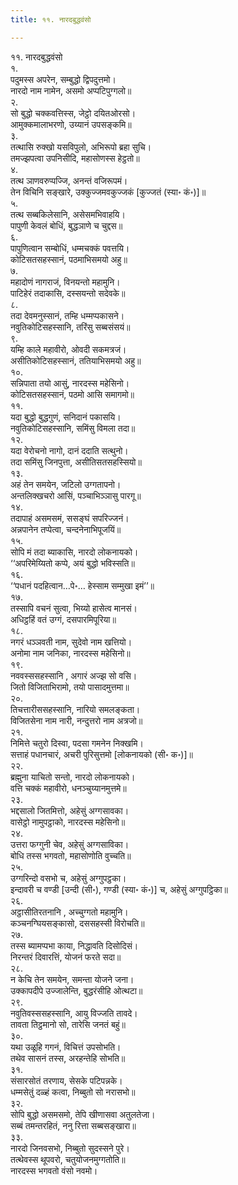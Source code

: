 ```yaml
---
title: ११. नारदबुद्धवंसो

---
```

११. नारदबुद्धवंसो  
१.  
पदुमस्स अपरेन, सम्बुद्धो द्विपदुत्तमो।  
नारदो नाम नामेन, असमो अप्पटिपुग्गलो॥  
२.  
सो बुद्धो चक्कवत्तिस्स, जेट्ठो दयितओरसो।  
आमुक्कमालाभरणो, उय्यानं उपसङ्कमि॥  
३.  
तत्थासि रुक्खो यसविपुलो, अभिरूपो ब्रहा सुचि।  
तमज्झपत्वा उपनिसीदि, महासोणस्स हेट्ठतो॥  
४.  
तत्थ ञाणवरुप्पज्जि, अनन्तं वजिरूपमं।  
तेन विचिनि सङ्खारे, उक्कुज्जमवकुज्जकं [कुज्जतं (स्या॰ कं॰)]॥  
५.  
तत्थ सब्बकिलेसानि, असेसमभिवाहयि।  
पापुणी केवलं बोधिं, बुद्धञाणे च चुद्दस॥  
६.  
पापुणित्वान सम्बोधिं, धम्मचक्कं पवत्तयि।  
कोटिसतसहस्सानं, पठमाभिसमयो अहु॥  
७.  
महादोणं नागराजं, विनयन्तो महामुनि।  
पाटिहेरं तदाकासि, दस्सयन्तो सदेवके॥  
८.  
तदा देवमनुस्सानं, तम्हि धम्मप्पकासने।  
नवुतिकोटिसहस्सानि, तरिंसु सब्बसंसयं॥  
९.  
यम्हि काले महावीरो, ओवदी सकमत्रजं।  
असीतिकोटिसहस्सानं, ततियाभिसमयो अहु॥  
१०.  
सन्निपाता तयो आसुं, नारदस्स महेसिनो।  
कोटिसतसहस्सानं, पठमो आसि समागमो॥  
११.  
यदा बुद्धो बुद्धगुणं, सनिदानं पकासयि।  
नवुतिकोटिसहस्सानि, समिंसु विमला तदा॥  
१२.  
यदा वेरोचनो नागो, दानं ददाति सत्थुनो।  
तदा समिंसु जिनपुत्ता, असीतिसतसहस्सियो॥  
१३.  
अहं तेन समयेन, जटिलो उग्गतापनो।  
अन्तलिक्खचरो आसिं, पञ्चाभिञ्ञासु पारगू॥  
१४.  
तदापाहं असमसमं, ससङ्घं सपरिज्जनं।  
अन्नपानेन तप्पेत्वा, चन्दनेनाभिपूजयिं॥  
१५.  
सोपि मं तदा ब्याकासि, नारदो लोकनायको।  
‘‘अपरिमेय्यितो कप्पे, अयं बुद्धो भविस्सति॥  
१६.  
‘‘पधानं पदहित्वान…पे॰… हेस्साम सम्मुखा इमं’’॥  
१७.  
तस्सापि वचनं सुत्वा, भिय्यो हासेत्व मानसं।  
अधिट्ठहिं वतं उग्गं, दसपारमिपूरिया॥  
१८.  
नगरं धञ्ञवती नाम, सुदेवो नाम खत्तियो।  
अनोमा नाम जनिका, नारदस्स महेसिनो॥  
१९.  
नववस्ससहस्सानि , अगारं अज्झ सो वसि।  
जितो विजिताभिरामो, तयो पासादमुत्तमा॥  
२०.  
तिचत्तारीससहस्सानि, नारियो समलङ्कता।  
विजितसेना नाम नारी, नन्दुत्तरो नाम अत्रजो॥  
२१.  
निमित्ते चतुरो दिस्वा, पदसा गमनेन निक्खमि।  
सत्ताहं पधानचारं, अचरी पुरिसुत्तमो [लोकनायको (सी॰ क॰)]॥  
२२.  
ब्रह्मुना याचितो सन्तो, नारदो लोकनायको।  
वत्ति चक्कं महावीरो, धनञ्चुय्यानमुत्तमे॥  
२३.  
भद्दसालो जितमित्तो, अहेसुं अग्गसावका।  
वासेट्ठो नामुपट्ठाको, नारदस्स महेसिनो॥  
२४.  
उत्तरा फग्गुनी चेव, अहेसुं अग्गसाविका।  
बोधि तस्स भगवतो, महासोणोति वुच्चति॥  
२५.  
उग्गरिन्दो वसभो च, अहेसुं अग्गुपट्ठका।  
इन्दावरी च वण्डी [उन्दी (सी॰), गण्डी (स्या॰ कं॰)] च, अहेसुं अग्गुपट्ठिका॥  
२६.  
अट्ठासीतिरतनानि , अच्चुग्गतो महामुनि।  
कञ्चनग्घियसङ्कासो, दससहस्सी विरोचति॥  
२७.  
तस्स ब्यामप्पभा काया, निद्धावति दिसोदिसं।  
निरन्तरं दिवारत्तिं, योजनं फरते सदा॥  
२८.  
न केचि तेन समयेन, समन्ता योजने जना।  
उक्कापदीपे उज्जालेन्ति, बुद्धरंसीहि ओत्थटा॥  
२९.  
नवुतिवस्ससहस्सानि, आयु विज्जति तावदे।  
तावता तिट्ठमानो सो, तारेसि जनतं बहुं॥  
३०.  
यथा उळूहि गगनं, विचित्तं उपसोभति।  
तथेव सासनं तस्स, अरहन्तेहि सोभति॥  
३१.  
संसारसोतं तरणाय, सेसके पटिपन्नके।  
धम्मसेतुं दळ्हं कत्वा, निब्बुतो सो नरासभो॥  
३२.  
सोपि बुद्धो असमसमो, तेपि खीणासवा अतुलतेजा।  
सब्बं तमन्तरहितं, ननु रित्ता सब्बसङ्खारा॥  
३३.  
नारदो जिनवसभो, निब्बुतो सुदस्सने पुरे।  
तत्थेवस्स थूपवरो, चतुयोजनमुग्गतोति॥  
नारदस्स भगवतो वंसो नवमो।  